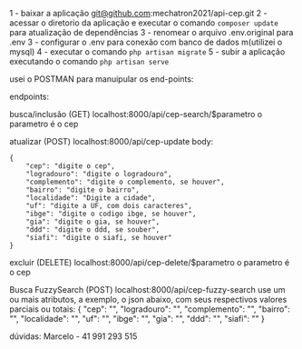 1 - baixar a aplicação
	git@github.com:mechatron2021/api-cep.git
2 - acessar o diretorio da aplicação e executar o comando `composer update` para atualização de dependências
3 - renomear o arquivo .env.original para .env
3 - configurar o .env para conexão com banco de dados m(utilizei o mysql)
4 - executar o comando `php artisan migrate`
5 - subir a aplicação executando o comando `php artisan serve` 

usei o POSTMAN para manuipular os end-points:

endpoints:

busca/inclusão (GET) 
	localhost:8000/api/cep-search/$parametro
	o parametro é o cep
	
atualizar (POST)
	localhost:8000/api/cep-update
	body:
	
	{
		"cep": "digite o cep",
		"logradouro": "digite o logradouro",
		"complemento": "digite o complemento, se houver",
		"bairro": "digite o bairro",
		"localidade": "Digite a cidade",
		"uf": "digite a UF, com dois caracteres",
		"ibge": "digite o codigo ibge, se houver",
		"gia": "digite o gia, se houver",
		"ddd": "digite o ddd, se souber",
		"siafi": "digite o siafi, se houver"
	}
	
excluir (DELETE)
	localhost:8000/api/cep-delete/$parametro
	o parametro é o cep

Busca FuzzySearch (POST)
	localhost:8000/api/cep-fuzzy-search	
	use um ou mais atributos, a exemplo, o json abaixo, com seus respectivos valores parciais ou totais:
		{
		"cep": "",
		"logradouro": "",
		"complemento": "",
		"bairro": "",
		"localidade": "",
		"uf": "",
		"ibge": "",
		"gia": "",
		"ddd": "",
		"siafi": ""
	}

dúvidas: Marcelo - 41 991 293 515